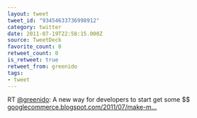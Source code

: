 ```yaml
---
layout: tweet
tweet_id: "93454633736998912"
category: twitter
date: 2011-07-19T22:58:15.000Z
source: TweetDeck
favorite_count: 0
retweet_count: 0
is_retweet: true
retweet_from: greenido
tags:
- tweet
---
```


RT [@greenido](https://twitter.com/@greenido): A new way for developers to start get some $$
[googlecommerce.blogspot.com/2011/07/make-m…](http://googlecommerce.blogspot.com/2011/07/make-money-with-in-app-payments-for-web.html)
